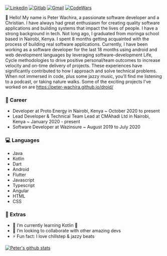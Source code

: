 [![Linkedin](https://img.shields.io/badge/peter-wachira-blue?style=flat&logo=Linkedin&logoColor=white&link=https://www.linkedin.com/in/peter-wachira/)](https://www.linkedin.com/in/peter-wachira/)
[![Gitlab](https://img.shields.io/badge/Gitlab%20-blue?style=flat&logo=Gitlab&logoColor=white)](https://www.gitlab.com/peter-wachira)
[![Gmail](https://img.shields.io/badge/-pwachira900@gmail.com-d14836?style=flat&logo=Gmail&logoColor=white&link=mailto:pwachira900@gmail.com)](mailto:pwachira900@gmail.com)
[![CodeWars](https://img.shields.io/badge/CodeWars%20-brightgreen.svg)](https://www.codewars.com/users/peethack)


👋 Hello! My name is Peter Wachira, a passionate software developer and a Christian. I have always had great enthusiasm for creating quality software applications and building systems that impact the lives of people.  I have a strong background in tech. Not long ago, I graduated from moringa school based in Nairobi, Kenya. I spent 8 months getting acquainted with the process of building real software applications. Currently, I have been working as a software developer for the last 18 months using android and web development languages by leveraging software-development Life, Cycle methodologies to drive positive personal/team outcomes to increase velocity and on-time delivery of projects. These experiences have significantly contributed to how I approach and solve technical problems. When not immersed in code, plus some jazzy music, you'll find me listening to a podcast, or taking nature walks. Some of the exciting projects I've worked on are https://peter-wachira.github.io/droid/ 



### 💼 Career
- Developer at Proto Energy in Nairobi, Kenya ~ October 2020 to present 
- Lead Developer & Technical Team Lead at CMAhadi Ltd in Nairobi, Kenya ~ January 2020 - present
- Software Developer at Wazinsure ~ August 2019 to July 2020


### 💻 Languages
- Java
- Kotlin
- Dart 
- Android
- Flutter
- Javascript
- Typescript 
- Angular
- HTML
- CSS


### 🎉 Extras

- 🌱 I’m currently learning Kotlin 🤣
- 👯 I’m looking to collaborate with other amazing devs
- ⚡ Fun fact: I love chillstep & jazzy beats


[![Peter's github stats](https://github-readme-stats.vercel.app/api?username=peter-wachira&show_icons=true&title_color=d128d4&icon_color=28d442&text_color=dbdae3&bg_color=162024)](https://github.com/peter-wachira)

>
